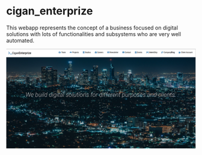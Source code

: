 # cigan_enterprize

This webapp represents the concept of a business focused on digital solutions with lots of functionalities
and subsystems who are very well automated.

 ![Website main page](CiganEnterprize_documentation/picture_1.png)

